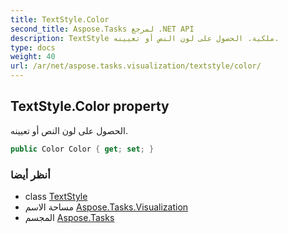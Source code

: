 ```yaml
---
title: TextStyle.Color
second_title: Aspose.Tasks لمرجع .NET API
description: TextStyle ملكية. الحصول على لون النص أو تعيينه.
type: docs
weight: 40
url: /ar/net/aspose.tasks.visualization/textstyle/color/
---
```

## TextStyle.Color property

الحصول على لون النص أو تعيينه.

```csharp
public Color Color { get; set; }
```

### أنظر أيضا

* class [TextStyle](../)
* مساحة الاسم [Aspose.Tasks.Visualization](../../textstyle/)
* المجسم [Aspose.Tasks](../../../)


